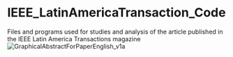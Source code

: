 # IEEE_LatinAmericaTransaction_Code
Files and programs used for studies and analysis of the article published in the IEEE Latin America Transactions magazine
![GraphicalAbstractForPaperEnglish_v1a](https://github.com/PedroA-Vieira/IEEE_LatinAmericaTransaction_Code/assets/67390115/64812f0b-bffc-4974-af8b-2f634804da83)
